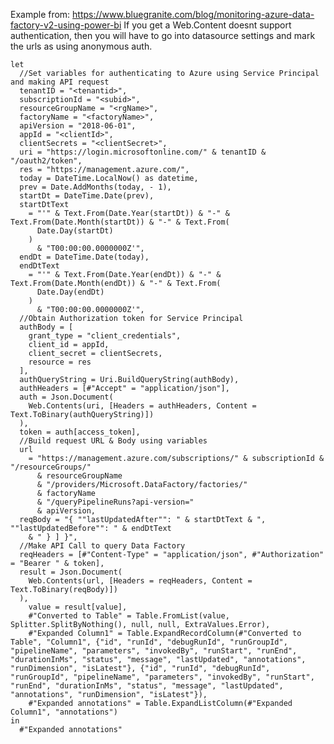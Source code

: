 Example
from: https://www.bluegranite.com/blog/monitoring-azure-data-factory-v2-using-power-bi
If you get a Web.Content doesnt support authentication, then you will have to go into datasource settings and mark the urls as using anonymous auth.


    let
      //Set variables for authenticating to Azure using Service Principal and making API request
      tenantID = "<tenantid>",
      subscriptionId = "<subid>",
      resourceGroupName = "<rgName>",
      factoryName = "<factoryName>",
      apiVersion = "2018-06-01",
      appId = "<clientId>",
      clientSecrets = "<clientSecret>",
      uri = "https://login.microsoftonline.com/" & tenantID & "/oauth2/token",
      res = "https://management.azure.com/",
      today = DateTime.LocalNow() as datetime,
      prev = Date.AddMonths(today, - 1),
      startDt = DateTime.Date(prev),
      startDtText
        = "'" & Text.From(Date.Year(startDt)) & "-" & Text.From(Date.Month(startDt)) & "-" & Text.From(
          Date.Day(startDt)
        )
          & "T00:00:00.0000000Z'",
      endDt = DateTime.Date(today),
      endDtText
        = "'" & Text.From(Date.Year(endDt)) & "-" & Text.From(Date.Month(endDt)) & "-" & Text.From(
          Date.Day(endDt)
        )
          & "T00:00:00.0000000Z'",
      //Obtain Authorization token for Service Principal
      authBody = [
        grant_type = "client_credentials",
        client_id = appId,
        client_secret = clientSecrets,
        resource = res
      ],
      authQueryString = Uri.BuildQueryString(authBody),
      authHeaders = [#"Accept" = "application/json"],
      auth = Json.Document(
        Web.Contents(uri, [Headers = authHeaders, Content = Text.ToBinary(authQueryString)])
      ),
      token = auth[access_token],
      //Build request URL & Body using variables
      url
        = "https://management.azure.com/subscriptions/" & subscriptionId & "/resourceGroups/"
          & resourceGroupName
          & "/providers/Microsoft.DataFactory/factories/"
          & factoryName
          & "/queryPipelineRuns?api-version="
          & apiVersion,
      reqBody = "{ ""lastUpdatedAfter"": " & startDtText & ", ""lastUpdatedBefore"": " & endDtText
        & " } ] }",
      //Make API Call to query Data Factory
      reqHeaders = [#"Content-Type" = "application/json", #"Authorization" = "Bearer " & token],
      result = Json.Document(
        Web.Contents(url, [Headers = reqHeaders, Content = Text.ToBinary(reqBody)])
      ),
        value = result[value],
        #"Converted to Table" = Table.FromList(value, Splitter.SplitByNothing(), null, null, ExtraValues.Error),
        #"Expanded Column1" = Table.ExpandRecordColumn(#"Converted to Table", "Column1", {"id", "runId", "debugRunId", "runGroupId", "pipelineName", "parameters", "invokedBy", "runStart", "runEnd", "durationInMs", "status", "message", "lastUpdated", "annotations", "runDimension", "isLatest"}, {"id", "runId", "debugRunId", "runGroupId", "pipelineName", "parameters", "invokedBy", "runStart", "runEnd", "durationInMs", "status", "message", "lastUpdated", "annotations", "runDimension", "isLatest"}),
        #"Expanded annotations" = Table.ExpandListColumn(#"Expanded Column1", "annotations")
    in
      #"Expanded annotations"
